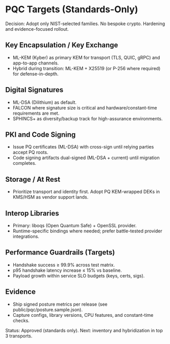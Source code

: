 # PQC Targets (Standards-Only)

Decision: Adopt only NIST-selected families. No bespoke crypto. Hardening and evidence-focused rollout.

## Key Encapsulation / Key Exchange
- ML-KEM (Kyber) as primary KEM for transport (TLS, QUIC, gRPC) and app-to-app channels.
- Hybrid during transition: ML-KEM + X25519 (or P-256 where required) for defense-in-depth.

## Digital Signatures
- ML-DSA (Dilithium) as default.
- FALCON where signature size is critical and hardware/constant-time requirements are met.
- SPHINCS+ as diversity/backup track for high-assurance environments.

## PKI and Code Signing
- Issue PQ certificates (ML-DSA) with cross-sign until relying parties accept PQ roots.
- Code signing artifacts dual-signed (ML-DSA + current) until migration completes.

## Storage / At Rest
- Prioritize transport and identity first. Adopt PQ KEM-wrapped DEKs in KMS/HSM as vendor support lands.

## Interop Libraries
- Primary: liboqs (Open Quantum Safe) + OpenSSL provider.
- Runtime-specific bindings where needed; prefer battle-tested provider integrations.

## Performance Guardrails (Targets)
- Handshake success ≥ 99.9% across test matrix.
- p95 handshake latency increase ≤ 15% vs baseline.
- Payload growth within service SLO budgets (keys, certs, sigs).

## Evidence
- Ship signed posture metrics per release (see public/pqc/posture.sample.json).
- Capture configs, library versions, CPU features, and constant-time checks.

Status: Approved (standards only). Next: inventory and hybridization in top 3 transports.


